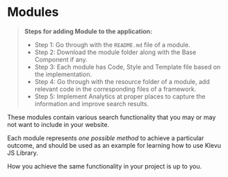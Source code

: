 # Modules

>**Steps for adding Module to the application:**  
> - Step 1: Go through with the `README.md` file of a module.  
> - Step 2: Download the module folder along with the Base Component if any.  
> - Step 3: Each module has Code, Style and Template file based on the implementation.  
> - Step 4: Go through with the resource folder of a module, add relevant code in the corresponding files of a framework.  
> - Step 5: Implement Analytics at proper places to capture the information and improve search results.

These modules contain various search functionality that you may or may not
want to include in your website.

Each module represents *one possible method* to achieve a particular outcome,
and should be used as an example for learning how to use Klevu JS Library.

How you achieve the same functionality in your project is up to you.
